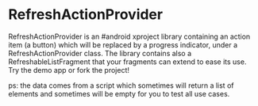 RefreshActionProvider
==============

RefreshActionProvider is an #android xproject library containing an action item (a button) which will be replaced by a progress indicator, under a RefreshActionProvider class. The library contains also a RefreshableListFragment that your fragments can extend to ease its use. Try the demo app or fork the project!

ps: the data comes from a script which sometimes will return a list of elements and sometimes will be empty for you to test all use cases.
